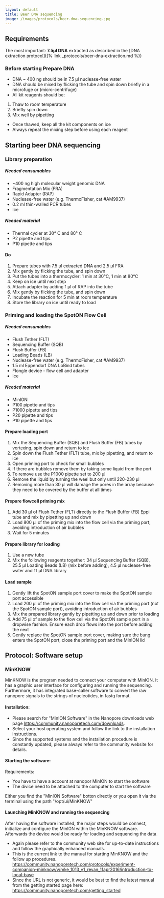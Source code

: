 ```yaml
---
layout: default
title: Beer DNA sequencing
image: /images/protocols/beer-dna-sequencing.jpg
---
```


## Requirements

The most important: **7.5µl DNA** extracted as described in the [DNA extraction protocol]({% link _protocols/beer-dna-extraction.md %})


### Before starting Prepare DNA

- DNA ~ 400 ng should be in 7.5 µl nuclease-free water
- DNA should be mixed by flicking the tube and spin down briefly in a microfuge or (micro-centrifuge)
- All kit reagents should be:
1. Thaw to room temperature
2. Briefly spin down
3. Mix well by pipetting
- Once thawed, keep all the kit components on ice
- Always repeat the mixing step before using each reagent

## Starting beer DNA sequencing

### Library preparation
##### Needed consumables
- ~400 ng high molecular weight genomic DNA
- Fragmentation Mix (FRA)
- Rapid Adapter (RAP)
- Nuclease-free water (e.g. ThermoFisher, cat #AM9937)
- 0.2 ml thin-walled PCR tubes
- Ice

##### Needed material
- Thermal cycler at 30° C and 80° C
- P2 pipette and tips
- P10 pipette and tips


#### Do

1. Prepare tubes with 7.5 µl extracted DNA and 2.5 µl FRA
2. Mix gently by flicking the tube, and spin down
3. Put the tubes into a thermocycler: 1 min at 30℃, 1 min at 80℃
4. Keep on ice until next step
5. Attach adapter by adding 1 µl of RAP into the tube
6. Mix gently by flicking the tube, and spin down
7. Incubate the reaction for 5 min at room temperature
8. Store the library on ice until ready to load


### Priming and loading the SpotON Flow Cell

##### Needed consumables
- Flush Tether (FLT)
- Sequencing Buffer (SQB)
- Flush Buffer (FB)
- Loading Beads (LB)
- Nuclease-free water (e.g. ThermoFisher, cat #AM9937)
- 1.5 ml Eppendorf DNA LoBind tubes
- Flongle device - flow cell and adapter
- Ice

##### Needed material
- MinION
- P100 pipette and tips
- P1000 pipette and tips
- P20 pipette and tips
- P10 pipette and tips


#### Prepare loading port

1. Mix the Sequencing Buffer (SQB) and Flush Buffer (FB) tubes by vortexing, spin down and return to ice
2. Spin down the Flush Tether (FLT) tube, mix by pipetting, and return to ice
3. Open priming port to check for small bubbles
4. If there are bubbles remove them by taking some liquid from the port
5. To remove use the P1000 pipette set to 200 µl
6. Remove the liquid by turning the weel but only until 220-230 µl
7. Removing more than 30 µl will damage the pores in the array because they need to be covered by the buffer at all times

#### Prepare flowcell priming mix

1. Add 30 µl of Flush Tether (FLT) directly to the Flush Buffer (FB) Eppi tube and mix by pipetting up and down
2. Load 800 μl of the priming mix into the flow cell via the priming port, avoiding introduction of air bubbles
3. Wait for 5 minutes


#### Prepare library for loading

1. Use a new tube
2. Mix the following reagents together: 34 μl Sequencing Buffer (SQB), 25.5 μl Loading Beads (LB) (mix before adding), 4.5 μl nuclease-free water and 11 μl DNA library

#### Load sample

1. Gently lift the SpotON sample port cover to make the SpotON sample port accessible
2. Load 200 μl of the priming mix into the flow cell via the priming port (not the SpotON sample port), avoiding introduction of air bubbles
3. Mix the prepared library gently by pipetting up and down prior to loading
4. Add 75 μl of sample to the flow cell via the SpotON sample port in a dropwise fashion. Ensure each drop flows into the port before adding the next
5. Gently replace the SpotON sample port cover, making sure the bung enters the SpotON port, close the priming port and the MinION lid



## Protocol: Software setup

### MinKNOW

MinKNOW is the program needed to connect your computer with MinION. It has a graphic user interface for configuring and running the sequencing. Furthermore, it has integrated base-caller software to convert the raw nanopore signals to the strings of nucleotides, in fastq format.

#### Installation:

- Please search for "MinION Software" in the Nanopore downloads web page https://community.nanoporetech.com/downloads.
- Select your host operating system and follow the link to the installation instructions.
- Since the supported systems and the installation procedure is constantly updated, please always refer to the community website for details.

#### Starting the software:

Requirements:
- You have to have a account at nanopor MinION to start the software
- The divice need to be attached to the computer to start the software

Either you find the "MinION Software" botton directly or you open it via the terminal using the path "/opt/ui/MinKNOW" 

#### Launching MinKNOW and running the sequencing

After having the software installed, the major steps would be connect, initialize and configure the MinION within the MinKNOW software. Afterwards the device would be ready for loading and sequencing the data.

- Again please refer to the community web site for up-to-date instructions and follow the graphically enhanced manuals.
- This is the current link to the manual for starting MinKNOW and the follow up procedures. https://community.nanoporetech.com/protocols/experiment-companion-minknow/v/mke_1013_v1_revan_11apr2016/introduction-to-local-base
- Since the URL is not generic, it would be best to find the latest manual from the getting started page here: https://community.nanoporetech.com/getting_started

